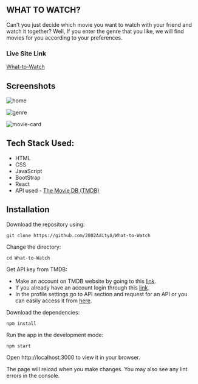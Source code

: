 ## WHAT TO WATCH?
Can't you just decide which movie you want to watch with your friend and watch it together? 
Well, If you enter the genre that you like, we will find movies for you according to your preferences.

### Live Site Link
[What-to-Watch](https://whatowatch.netlify.app/)

## Screenshots
![home](https://user-images.githubusercontent.com/84802479/199338491-5babf27b-3572-46df-8452-b781b1283f9e.png)

![genre](https://user-images.githubusercontent.com/84802479/199338514-91b04243-3d65-45e7-9f9c-78c743f9f547.png)

![movie-card](https://user-images.githubusercontent.com/84802479/199338536-d953bffe-d892-46f4-a48b-3d5c3ee8f660.png)

## Tech Stack Used:
* HTML
* CSS
* JavaScript
* BootStrap
* React
* API used - [The Movie DB (TMDB)](https://www.themoviedb.org/)

## Installation
Download the repository using:  
```
git clone https://github.com/2802AdityA/What-to-Watch
```

Change the directory:  
```
cd What-to-Watch
```

Get API key from TMDB:  
* Make an account on TMDB website by going to this [link](https://www.themoviedb.org/signup).
* If you already have an account login through this [link](https://www.themoviedb.org/login).
* In the profile settings go to API section and request for an API or you can easily access it from [here](https://www.themoviedb.org/settings/api/request).

Download the dependencies:  
```
npm install
```

Run the app in the development mode:  
```
npm start
```

Open http://localhost:3000 to view it in your browser.

The page will reload when you make changes.
You may also see any lint errors in the console.
